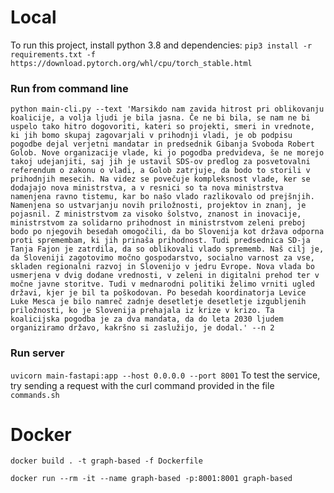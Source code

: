 # Local
To run this project, install python 3.8 and dependencies:
`pip3 install -r requirements.txt -f https://download.pytorch.org/whl/cpu/torch_stable.html`

### Run from command line
`python main-cli.py --text 'Marsikdo nam zavida hitrost pri oblikovanju koalicije, a volja ljudi je bila jasna. Če ne bi bila, se nam ne bi uspelo tako hitro dogovoriti, kateri so projekti, smeri in vrednote, ki jih bomo skupaj zagovarjali v prihodnji vladi, je ob podpisu pogodbe dejal verjetni mandatar in predsednik Gibanja Svoboda Robert Golob. Nove organizacije vlade, ki jo pogodba predvideva, še ne morejo takoj udejanjiti, saj jih je ustavil SDS-ov predlog za posvetovalni referendum o zakonu o vladi, a Golob zatrjuje, da bodo to storili v prihodnjih mesecih. Na videz se povečuje kompleksnost vlade, ker se dodajajo nova ministrstva, a v resnici so ta nova ministrstva namenjena ravno tistemu, kar bo našo vlado razlikovalo od prejšnjih. Namenjena so ustvarjanju novih priložnosti, projektov in znanj, je pojasnil. Z ministrstvom za visoko šolstvo, znanost in inovacije, ministrstvom za solidarno prihodnost in ministrstvom zeleni preboj bodo po njegovih besedah omogočili, da bo Slovenija kot država odporna proti spremembam, ki jih prinaša prihodnost. Tudi predsednica SD-ja Tanja Fajon je zatrdila, da so oblikovali vlado sprememb. Naš cilj je, da Sloveniji zagotovimo močno gospodarstvo, socialno varnost za vse, skladen regionalni razvoj in Slovenijo v jedru Evrope. Nova vlada bo usmerjena v dvig dodane vrednosti, v zeleni in digitalni prehod ter v močne javne storitve. Tudi v mednarodni politiki želimo vrniti ugled državi, kjer je bil ta poškodovan. Po besedah koordinatorja Levice Luke Mesca je bilo namreč zadnje desetletje desetletje izgubljenih priložnosti, ko je Slovenija prehajala iz krize v krizo. Ta koalicijska pogodba je za dva mandata, da do leta 2030 ljudem organiziramo državo, kakršno si zaslužijo, je dodal.' --n 2`

### Run server
 `uvicorn main-fastapi:app --host 0.0.0.0 --port 8001`
To test the service, try sending a request with the curl command provided in the file `commands.sh`

# Docker
`docker build . -t graph-based -f Dockerfile`

`docker run --rm -it --name graph-based -p:8001:8001 graph-based`

